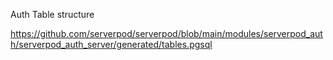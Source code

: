 Auth Table structure

https://github.com/serverpod/serverpod/blob/main/modules/serverpod_auth/serverpod_auth_server/generated/tables.pgsql

